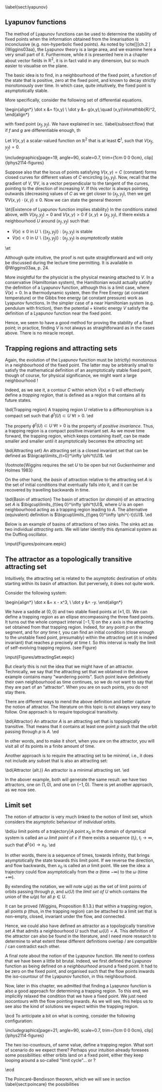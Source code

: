 \label{sect:lyapunov}


## Lyapunov functions

The method of Lyapunov functions can be used to determine the stability of fixed points when the information obtained from the linearisation is inconclusive (e.g. non-hyperbolic fixed points). As noted by \cite[][ch.2 ]{Wiggins03aa}, the Lyapunov theory is a large area, and we examine here a very small part of it. Furthermore, while it is presented here in a chapter about vector fields in $\mathbb{R}^2$, it is in fact valid in any dimension, but so much easier to visualise on the plane. 

The basic idea is to find, in a neighbourhood of the fixed point, a function of the state that is positive, zero at the fixed point, and known to decay strictly monotonously over time. In which case, quite intuitively, the fixed point is asymptotically stable. 

More specifically, consider the following set of differential equations. 

\begin{align*}
\dot x &= f(x,y) \\
\dot y &= g(x,y),\quad (x,y)\in\mathbb{R}^2,
\end{align*}

with fixed point $(x_f,y_f)$.
We have explained in sec. \label{subsect:flow} that if $f$ and $g$ are differentiable enough, th


Let $V(x,y)$ a scalar-valued function on $\mathbb{R}^2$ that is at least $\mathbf{C}^1$, such that $V(x_f,y_f)=0$.


\includegraphics[page=19, angle=90, scale=0.7, trim={1cm 0 0 0cm}, clip]{lphys2114-figures}

Suppose also that the locus of points satisfying $V(x,y)=C$ (constant) forms closed curves for different values of $C$ encircling $(x_f,y_f)$. Now, recall that the gradient of $V$, $\nabla V$, is a vector perpendicular to the tangent of the curves, pointing to the direction of increasing $V$. If this vector is always pointing outwards (decreasing values of $C$ as we get closer to $(x_f,y_f)$, then we get $\nabla V(x,y)\cdot (\dot x, \dot y) \leq 0$. Now we can state the general theorem

\bt{Existence of Lyapunov function implies stability}
In the conditions stated above, with $V(x_f,y_f) = 0$ and $V(x,y) > 0$ if $(x,y)\neq(x_f,y_f)$, if there exists a neighbourhood $U$ around $(x_f,y_f)$ such that:

- $\dot V(x) \leq 0$ in  $U\backslash \{(x_f,y_f)\}$ : $(x_f,y_f)$ is stable
- $\dot V(x) < 0$ in  $U \backslash \{(x_f,y_f)\}$ : $(x_f,y_f)$ is _asymptotically_ stable
 
\et 

Although quite intuitive, the proof is not quite straightforward and will only be discussed during the lecture time permitting. It is available in @Wiggins03aa, p. 24. 

More insightful for the physicist is the physical meaning attached to $V$. In a conservative (Hamiltonian system), the Hamiltonian would actually satisfy the definition of a Lyapunov function, although this is a limit case, where $\dot V(x)=0$. In a thermodynamic system, then the Free Energy (at constant temperature) or the Gibbs free energy (at constant pressure) work as Lyapunov functions. In the simpler case of a near Hamiltonian system (e.g. pendulum with friction), then the potential + kinetic energy $V$ satisfy the definition of a Lyapunov function near the fixed point. 


Hence, we seem to have a good method for proving the stability of a fixed point; in practice, finding $V$ is not always as straightforward as in the cases above. There is no miracle receipt. 

## Trapping regions and attracting sets

Again, the evolution of the Lyapunov function must be (strictly) monotonous in a neighbourhood of the fixed point. The latter may be arbitrarily small to satisfy the mathematical definition of an asymptotically stable fixed point, though of course, for physical significance, we might want a large neighbourhood !

Indeed, as we see it, a contour $C$ within which $\dot V(x) \leq 0$ will effectively define a _trapping region_, that is defined as a region that contains all its future states.

\bd{Trapping region}
A trapping region $U$ relative to a diffeomorphism is a compact set such that $\phi^t(U) \subset U\ \forall t >0$. 
\ed

The property $\phi^t(U) \subset U\ \forall t >0$ is the property of _positive invariance_. Thus, a trapping region is a compact positive invariant set. As we move time forward, the trapping region, which keeps containing itself, can be made smaller and smaller until it asymptotically becomes the _attracting set_:

\bd{Attracting set}
An attracting set is a closed invariant set that can be defined as $\bigcap\limits_{t>0}^\infty \phi^t(U)$.
\ed

\footnote{Wiggins requires the set $U$ to be open but not Guckenheimer and Holmes 1983}

On the other hand, the _basin_ of attraction relative to the attracting set $A$ is the set of initial conditions that eventually falls into it, and it can be recovered by travelling backwards in time. 

\bd{Basin of attraction}
The basin of attraction (or _domain_) of an attracting set $A$ is  $\bigcup\limits_{t\leq 0}^\infty \phi^t(U)$, where $U$ is an open neighbourhood acting as a trapping region leading to $A$. The alternative (equivalent) definition is $\bigcup\limits_{t\geq 0}^\infty \phi^{-t}(U)$. 
\ed

Below is an example of basins of attractions of two sinks. The sinks act as two individual _attracting sets_. We will later identify this dynamical system as the Duffing oscillator. 

\input{Figures/poincare.eepic}

<!--\includegraphics[page=20, angle=90, scale=0.7, trim={1cm 0 0 0cm}, clip]{lphys2114-figures}-->


## The attractor as a topologically transitive attracting set

Intuitively, the attracting set is related to the asymptotic destination of orbits starting within its basin of attraction. But perversely, it does not quite work. 

Consider the following system: 

\begin{align*}
\dot x &= x - x^3, \\
\dot y &= -y. 
\end{align*}

We have a saddle at $(0,0)$ and two stable fixed points at $(\pm 1, 0)$. We can define a trapping region as an ellipse encompassing the three fixed points. It turns out the whole compact interval $[-1,1]$ on the $x$ axis is the attracting set obtained from that trapping region. Indeed, for any point $p$ on the segment, and for _any_ time $t$, you can find an initial condition (close enough to the unstable fixed point, presumably) within the attracting set (it is indeed invariant) that reaches $p$ precisely at time $t$. So this interval is really the limit of self-evolving trapping regions. (see Figure)

\input{Figures/attractingSet.eepic}

But clearly this is not the idea that we might have of an attractor. Technically, we say that the attracting set that we obtained in the above example contains many "wandering points". Such point leave definitively their own neighbourhood as time continues, so we do not want to say that they are part of an "attractor". When you are on such points, you do not stay there. 

There are different ways to mend the above definition and better capture the notion af attractor. The  literature on this topic is not always very easy to follow.
One approach is to require topological transitivity.

\bd{Attractor}
An attractor $A$ is an attracting set that is topologically transitive. That means that it contains at least one point $p$ such that the orbit passing through $p$ is $A$. 
\ed

In other words, and to make it short, when you are on the attractor, you will visit all of its points in a finite amount of time. 

Another approach is to require the attracting set to be _minimal_, i.e., it does not include any subset that is also an attracting set: 

\bd{Attractor (alt.)}
An attractor is a  minimal attracting set. 
\ed

In the abover example, both will generate the same result: we have two attractors, one on $(1,0)$, and one on $(-1,0)$. There is yet another approach, as we now see. 

## Limit set

The notion of attractor is very much linked to the notion of limit set, which considers the asymptotic behaviour of _individual_ orbits. 

\bd{$\omega$ limit points of a trajectory}A point $x_0$ in the domain of dynamical system is called an $\omega$ _limit point_ of $x$ if there exists a sequence $\{t_i\}$, $t_i\rightarrow\infty$, such that $\phi^{t_i}(x) \rightarrow x_0$.
\ed

In other words, there is a sequence of times, towards infinity, that brings asymptotically the state towards this limit point. If we reverse the direction, and flow backwards, then $x_0$ is called an $\alpha$ limit point. We see the idea: a trajectory could flow asymptotically from the $\alpha$ (time $-\infty$) to the $\omega$ (time $+\infty$). 

By extending the notation,  we will note $\omega(p)$ as the set of limit points of orbits passing through $p$, and $\omega(U)$ the _limit set of $U$_ which contains the union of the $\omega(p)$ for all $p\in U$. 

It can be proved (Wiggins, Proposition 8.1.3.) that within a trapping region, all points $p$ (thus,  in the trapping region) can be attached to a limit set that is non-empty, closed, invariant under the flow, and connected.

Hence, we could also have defined an attractor as a topologically transitive set $A$ that admits a neighbourhood $U$ such that $\omega(U)=A$. This definition of the attractor can also be found in the literature, and I need more research to determine to what extent these different definitions overlap / are compatible / can contradict each other. 


A final note about the notion of the  Lyapunov function.  We need to confess that we have been a little bit brutal. 
Indeed, we first defined the Lyapunov function as being defined on a _neighbourhood_ around a fixed point. It had to be zero on the fixed point, and organised such that the flow points inwards the iso-countour of the Lyapunov function, in this neighbourhood. 

Now, later in this chapter, we admitted that finding a Lyapunov function is also a good approach for determining a trapping region. To this end, we implicitly  relaxed the condition that we have a fixed point. We just need isocontours with the flow pointing inwards. As we will see, this helps us to see also the kind of solutions we expect within the trapping region. 

\bcd
To anticipate a bit on what is coming, consider the following configuration: 


\includegraphics[page=21, angle=90, scale=0.7, trim={1cm 0 0 0cm}, clip]{lphys2114-figures}

The two iso-countours, of same value, define a trapping region. What sort of scenario do we expect there? Perhaps your intuition already foresees some possibilities: either orbits land on a fixed point, either they keep looping around a so-called "limit cycle"... or ? 

\ecd

The Poincaré-Bendixson theorem, which we will see in section \label{sect:poincare} the possibilities

